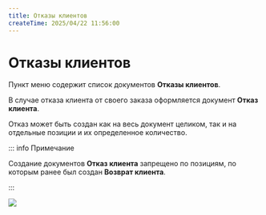 ```yaml
---
title: Отказы клиентов
createTime: 2025/04/22 11:56:00
---
```

# Отказы клиентов

Пункт меню содержит список документов **Отказы клиентов**.

В случае отказа клиента от своего заказа оформляется документ **Отказ клиента**.

Отказ может быть создан как на весь документ целиком, так и на отдельные позиции и их определенное количество.

::: info Примечание

Создание документов **Отказ клиента** запрещено по позициям, по которым ранее был создан **Возврат клиента**.

:::

![](../../assets/specification/Aspose.Words.83ab1c44-6b28-430a-a5f2-4d9e6ba1abd4.302.png)